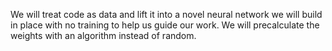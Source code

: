 We will treat code as data and lift it into a novel neural network we will build in place with no training to help us guide our work. We will precalculate the weights with an algorithm instead of random.